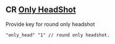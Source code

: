 ## CR [Only HeadShot](https://github.com/theelsaud/CR-Only-HeadShot/blob/01a9bca965dc3d023ba124bf14f253b5c09498e9/scripting/CR_OnlyHead.sp)

Provide key for round only headshot

```
"only_head"	"1" // round only headshot.
```
